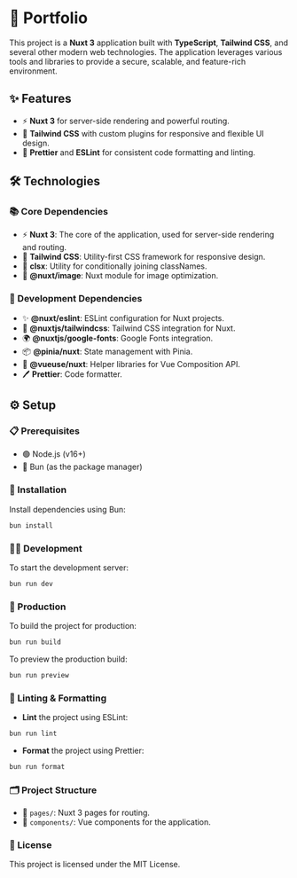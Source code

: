 # 🚀 Portfolio

This project is a **Nuxt 3** application built with **TypeScript**, **Tailwind CSS**, and several other modern web technologies. The application leverages various tools and libraries to provide a secure, scalable, and feature-rich environment.

## ✨ Features

- ⚡️ **Nuxt 3** for server-side rendering and powerful routing.
- 🎨 **Tailwind CSS** with custom plugins for responsive and flexible UI design.
- 🎯 **Prettier** and **ESLint** for consistent code formatting and linting.

## 🛠 Technologies

### 📚 Core Dependencies

- ⚡️ **Nuxt 3**: The core of the application, used for server-side rendering and routing.
- 🎨 **Tailwind CSS**: Utility-first CSS framework for responsive design.
- 🎨 **clsx**: Utility for conditionally joining classNames.
- 📸 **@nuxt/image**: Nuxt module for image optimization.

### 🔧 Development Dependencies

- ✨ **@nuxt/eslint**: ESLint configuration for Nuxt projects.
- 🎨 **@nuxtjs/tailwindcss**: Tailwind CSS integration for Nuxt.
- 🌍 **@nuxtjs/google-fonts**: Google Fonts integration.
- 📦 **@pinia/nuxt**: State management with Pinia.
- 🔧 **@vueuse/nuxt**: Helper libraries for Vue Composition API.
- 🖊 **Prettier**: Code formatter.

## ⚙️ Setup

### 📋 Prerequisites

- 🟢 Node.js (v16+)
- 🍞 Bun (as the package manager)

### 🔧 Installation

Install dependencies using Bun:

```bash
bun install
```

### 🧑‍💻 Development

To start the development server:

```bash
bun run dev
```

### 🚀 Production

To build the project for production:

```bash
bun run build
```

To preview the production build:

```bash
bun run preview
```

### 🧹 Linting & Formatting

- **Lint** the project using ESLint:

```bash
bun run lint
```

- **Format** the project using Prettier:

```bash
bun run format
```

### 🗂 Project Structure

- 📄 `pages/`: Nuxt 3 pages for routing.
- 🧩 `components/`: Vue components for the application.

### 📜 License

This project is licensed under the MIT License.
